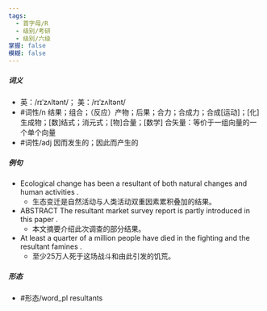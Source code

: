 ```yaml
---
tags:
  - 首字母/R
  - 级别/考研
  - 级别/六级
掌握: false
模糊: false
---
```

##### 词义
- 英：/rɪˈzʌltənt/； 美：/rɪˈzʌltənt/
- #词性/n  结果；组合；（反应）产物；后果；合力；合成力；合成[运动]；[化]生成物；[数]结式；消元式；[物]合量；[数学] 合矢量：等价于一组向量的一个单个向量
- #词性/adj  因而发生的；因此而产生的
##### 例句
- Ecological change has been a resultant of both natural changes and human activities .
	- 生态变迁是自然活动与人类活动双重因素累积叠加的结果。
- ABSTRACT The resultant market survey report is partly introduced in this paper .
	- 本文摘要介绍此次调查的部分结果。
- At least a quarter of a million people have died in the fighting and the resultant famines .
	- 至少25万人死于这场战斗和由此引发的饥荒。
##### 形态
- #形态/word_pl resultants
